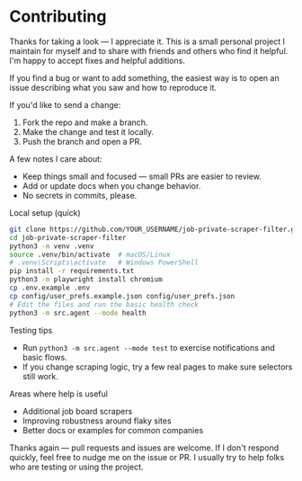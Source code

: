 # Contributing

Thanks for taking a look — I appreciate it. This is a small personal project I maintain for myself and to share with friends and others who find it helpful. I'm happy to accept fixes and helpful additions.

If you find a bug or want to add something, the easiest way is to open an issue describing what you saw and how to reproduce it.

If you'd like to send a change:

1. Fork the repo and make a branch.
2. Make the change and test it locally.
3. Push the branch and open a PR.

A few notes I care about:

- Keep things small and focused — small PRs are easier to review.
- Add or update docs when you change behavior.
- No secrets in commits, please.

Local setup (quick)

```bash
git clone https://github.com/YOUR_USERNAME/job-private-scraper-filter.git
cd job-private-scraper-filter
python3 -m venv .venv
source .venv/bin/activate  # macOS/Linux
# .venv\Scripts\activate   # Windows PowerShell
pip install -r requirements.txt
python3 -m playwright install chromium
cp .env.example .env
cp config/user_prefs.example.json config/user_prefs.json
# Edit the files and run the basic health check
python3 -m src.agent --mode health
```

Testing tips

- Run `python3 -m src.agent --mode test` to exercise notifications and basic flows.
- If you change scraping logic, try a few real pages to make sure selectors still work.

Areas where help is useful

- Additional job board scrapers
- Improving robustness around flaky sites
- Better docs or examples for common companies

Thanks again — pull requests and issues are welcome. If I don't respond quickly, feel free to nudge me on the issue or PR. I usually try to help folks who are testing or using the project.
